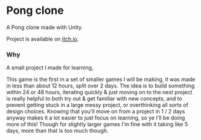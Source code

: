 # Pong clone
A Pong clone made with Unity.

Project is available on [itch.io](https://stijn301.itch.io/pong-clone).

### Why

A small project I made for learning, 

This game is the first in a set of smaller games I will be making, it was made in less than about 12 hours, split over 2 days.
The idea is to build something within 24 or 48 hours,
iterating quickly & just moving on to the next project is really helpful to both try out & get familiar with new concepts, and to prevent getting stuck in a large messy project, or overthinking all sorts of design choices.
Knowing that you'll move on from a project in 1 / 2 days anyway makes it a lot easier to just focus on learning, so ye I'll be doing more of this!
Though for slightly larger games I'm fine with it taking like 5 days, more than that is too much though.
